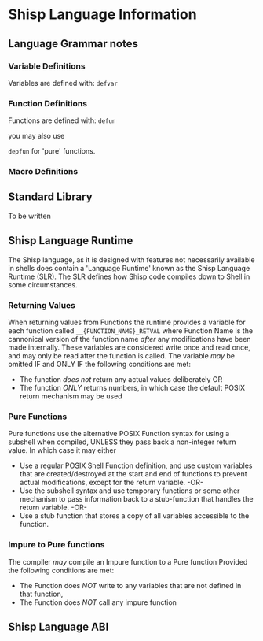 # Shisp Language Information

## Language Grammar notes
### Variable Definitions
Variables are defined with:
`defvar`

### Function Definitions
Functions are defined with:
`defun`

you may also use

`depfun` for 'pure' functions.

### Macro Definitions

## Standard Library
To be written

## Shisp Language Runtime
The Shisp language, as it is designed with features not necessarily available in
shells does contain a 'Language Runtime' known as the Shisp Language Runtime
(SLR). The SLR defines how Shisp code compiles down to Shell in some circumstances.

### Returning Values 
When returning values from Functions the runtime provides a variable for each function
called `__{FUNCTION_NAME}_RETVAL` where Function Name is the cannonical version of the
function name *after* any modifications have been made internally. These variables are
considered write once and read once, and may only be read after the function is called.
The variable *may* be omitted IF and ONLY IF the following conditions are met:
- The function *does not* return any actual values deliberately 
    OR
- The function *ONLY* returns numbers, in which case the default POSIX return
   mechanism may be used

### Pure Functions  
Pure functions use the alternative POSIX Function syntax for using a subshell when
compiled, UNLESS they pass back a non-integer return value. In which case it may either
- Use a regular POSIX Shell Function definition, and use custom variables that are created/destroyed
   at the start and end of functions to prevent actual modifications, except for the return variable.
     -OR-
- Use the subshell syntax and use temporary functions or some other mechanism to pass information back
   to a stub-function that handles the return variable.
     -OR-
- Use a stub function that stores a copy of all variables accessible to the function.

### Impure to Pure functions  
The compiler *may* compile an Impure function to a Pure function Provided the following conditions are met:
- The Function does *NOT* write to any variables that are not defined in that function,
- The Function does *NOT* call any impure function

## Shisp Language ABI
